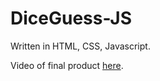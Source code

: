 # DiceGuess-JS

Written in HTML, CSS, Javascript.

Video of final product [here](https://imgur.com/a/OnVzNEy).
